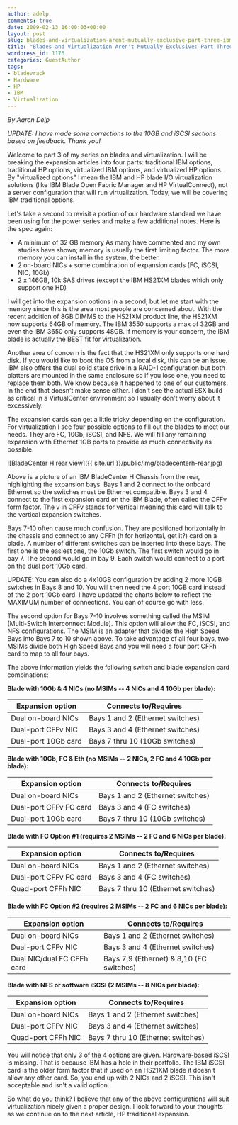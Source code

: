 ```yaml
---
author: adelp
comments: true
date: 2009-02-13 16:00:03+00:00
layout: post
slug: blades-and-virtualization-arent-mutually-exclusive-part-three-ibm-traditional-expansion-options
title: "Blades and Virtualization Aren't Mutually Exclusive: Part Three, IBM Traditional Expansion Options"
wordpress_id: 1176
categories: GuestAuthor
tags:
- bladevrack
- Hardware
- HP
- IBM
- Virtualization
---
```


_By Aaron Delp_

_UPDATE: I have made some corrections to the 10GB and iSCSI sections based on feedback. Thank you!_

Welcome to part 3 of my series on blades and virtualization. I will be breaking the expansion articles into four parts: traditional IBM options, traditional HP options, virtualized IBM options, and virtualized HP options. By "virtualized options" I mean the IBM and HP blade I/O virtualization solutions (like IBM Blade Open Fabric Manager and HP VirtualConnect), not a server configuration that will run virtualization. Today, we will be covering IBM traditional options.

Let's take a second to revisit a portion of our hardware standard we have been using for the power series and make a few additional notes. Here is the spec again:

* A minimum of 32 GB memory  As many have commented and my own studies have shown; memory is usually the first limiting factor. The more memory you can install in the system, the better.  
* 2 on-board NICs + some combination of expansion cards (FC, iSCSI, NIC, 10Gb)  
* 2 x 146GB, 10k SAS drives (except the IBM HS21XM blades which only support one HD)

I will get into the expansion options in a second, but let me start with the memory since this is the area most people are concerned about. With the recent addition of 8GB DIMMS to the HS21XM product line, the HS21XM now supports 64GB of memory. The IBM 3550 supports a max of 32GB and even the IBM 3650 only supports 48GB. If memory is your concern, the IBM blade is actually the BEST fit for virtualization.

Another area of concern is the fact that the HS21XM only supports one hard disk. If you would like to boot the OS from a local disk, this can be an issue. IBM also offers the dual solid state drive in a RAID-1 configuration but both platters are mounted in the same enclosure so if you lose one, you need to replace them both. We know because it happened to one of our customers. In the end that doesn't make sense either. I don't see the actual ESX build as critical in a VirtualCenter environment so I usually don't worry about it excessively.

The expansion cards can get a little tricky depending on the configuration. For virtualization I see four possible options to fill out the blades to meet our needs. They are FC, 10Gb, iSCSI, and NFS. We will fill any remaining expansion with Ethernet 1GB ports to provide as much connectivity as possible.

![BladeCenter H rear view]({{ site.url }}/public/img/bladecenterh-rear.jpg)

Above is a picture of an IBM BladeCenter H Chassis from the rear, highlighting the expansion bays. Bays 1 and 2 connect to the onboard Ethernet so the switches must be Ethernet compatible. Bays 3 and 4 connect to the first expansion card on the IBM Blade, often called the CFFv form factor. The v in CFFv stands for vertical meaning this card will talk to the vertical expansion switches.

Bays 7-10 often cause much confusion. They are positioned horizontally in the chassis and connect to any CFFh (h for horizontal, get it?) card on a blade. A number of different switches can be inserted into these bays. The first one is the easiest one, the 10Gb switch. The first switch would go in bay 7. The second would go in bay 9. Each switch would connect to a port on the dual port 10Gb card.

UPDATE: You can also do a 4x10GB configuration by adding 2 more 10GB switches in Bays 8 and 10. You will then need the 4 port 10GB card instead of the 2 port 10Gb card. I have updated the charts below to reflect the MAXIMUM number of connections. You can of course go with less.

The second option for Bays 7-10 involves something called the MSIM (Multi-Switch Interconnect Module). This option will allow the FC, iSCSI, and NFS configurations. The MSIM is an adapter that divides the High Speed Bays into Bays 7 to 10 shown above. To take advantage of all four bays, two MSIMs divide both High Speed Bays and you will need a four port CFFh card to map to all four bays.

The above information yields the following switch and blade expansion card combinations:

**Blade with 10Gb & 4 NICs (no MSIMs -- 4 NICs and 4 10Gb per blade):**

| Expansion option    | Connects to/Requires             |
|---------------------|----------------------------------|
| Dual on-board NICs  | Bays 1 and 2 (Ethernet switches) |
| Dual-port CFFv NIC  | Bays 3 and 4 (Ethernet switches) |
| Dual-port 10Gb card | Bays 7 thru 10 (10Gb switches)   |

**Blade with 10Gb, FC & Eth (no MSIMs -- 2 NICs, 2 FC and 4 10Gb per blade):**

| Expansion option       | Connects to/Requires             |
|------------------------|----------------------------------|
| Dual on-board NICs     | Bays 1 and 2 (Ethernet switches) |
| Dual-port CFFv FC card | Bays 3 and 4 (FC switches)       |
| Dual-port 10Gb card    | Bays 7 thru 10 (10Gb switches)   |

**Blade with FC Option #1 (requires 2 MSIMs -- 2 FC and 6 NICs per blade):**

| Expansion option       | Connects to/Requires               |
|------------------------|------------------------------------|
| Dual on-board NICs     | Bays 1 and 2 (Ethernet switches)   |
| Dual-port CFFv FC card | Bays 3 and 4 (FC switches)         |
| Quad-port CFFh NIC     | Bays 7 thru 10 (Ethernet switches) |

**Blade with FC Option #2 (requires 2 MSIMs -- 2 FC and 6 NICs per blade):**

| Expansion option           | Connects to/Requires                     |
|----------------------------|------------------------------------------|
| Dual on-board NICs         | Bays 1 and 2 (Ethernet switches)         |
| Dual-port CFFv NIC         | Bays 3 and 4 (Ethernet switches)         |
| Dual NIC/dual FC CFFh card | Bays 7,9 (Ethernet) & 8,10 (FC switches) |

**Blade with NFS or software iSCSI (2 MSIMs -- 8 NICs per blade):**

| Expansion option   | Connects to/Requires               |
|--------------------|------------------------------------|
| Dual on-board NICs | Bays 1 and 2 (Ethernet switches)   |
| Dual-port CFFv NIC | Bays 3 and 4 (Ethernet switches)   |
| Quad-port CFFh NIC | Bays 7 thru 10 (Ethernet switches) |

You will notice that only 3 of the 4 options are given. Hardware-based iSCSI is missing. That is because IBM has a hole in their portfolio. The IBM iSCSI card is the older form factor that if used on an HS21XM blade it doesn't allow any other card. So, you end up with 2 NICs and 2 iSCSI. This isn't acceptable and isn't a valid option.

So what do you think? I believe that any of the above configurations will suit virtualization nicely given a proper design. I look forward to your thoughts as we continue on to the next article, HP traditional expansion.
